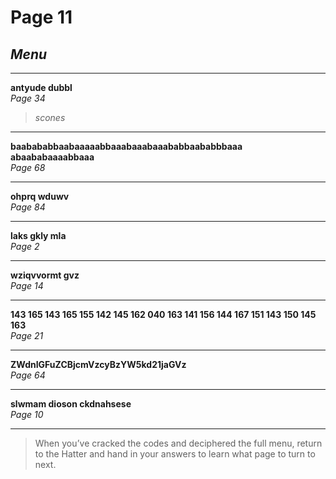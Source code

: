 

# Page 11

## *Menu*

---

**antyude dubbl**  
*Page 34*
> *scones*
---

**baabababbaabaaaaabbaaabaaabaaababbaababbbaaa  
abaababaaaabbaaa**  
*Page 68*

---

**ohprq wduwv**  
*Page 84*

---

**laks gkly mla**  
*Page 2*

---

**wziqvvormt gvz**  
*Page 14*

---

**143 165 143 165 155 142 145 162 040 163 141 156 144 167 151 143 150 145 163**  
*Page 21*

---

**ZWdnIGFuZCBjcmVzcyBzYW5kd21jaGVz**  
*Page 64*

---

**slwmam dioson ckdnahsese**  
*Page 10*

---

> When you’ve cracked the codes and deciphered the full menu, return to the Hatter and hand in your answers to learn what page to turn to next.



